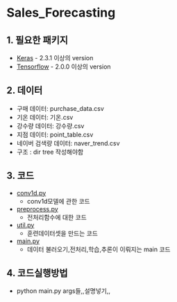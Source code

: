 # Sales_Forecasting
## 1. 필요한 패키지
- [Keras](https://keras.io/ko/) - 2.3.1 이상의 version
- [Tensorflow](https://www.tensorflow.org/?hl=ko) - 2.0.0 이상의 version
## 2. 데이터
- 구매 데이터: purchase_data.csv
- 기온 데이터: 기온.csv
- 강수량 데이터: 강수량.csv
- 지점 데이터: point_table.csv
- 네이버 검색량 데이터: naver_trend.csv
- 구조 : dir tree 작성해야함
## 3. 코드
- [conv1d.py](https://github.com/donusKim/Sales_Forecasting/blob/master/conv1d.py)
   - conv1d모델에 관한 코드
- [preprocess.py](https://github.com/donusKim/Sales_Forecasting/blob/master/preprocess.py)
   - 전처리함수에 대한 코드
- [util.py](https://github.com/donusKim/Sales_Forecasting/blob/master/util.py)
   - 훈련데이터셋을 만드는 코드
- [main.py](https://github.com/donusKim/Sales_Forecasting/blob/master/main.py)
   - 데이터 불러오기,전처리,학습,추론이 이뤄지는 main 코드
## 4. 코드실행방법
- python main.py args들,,설명넣기,,
